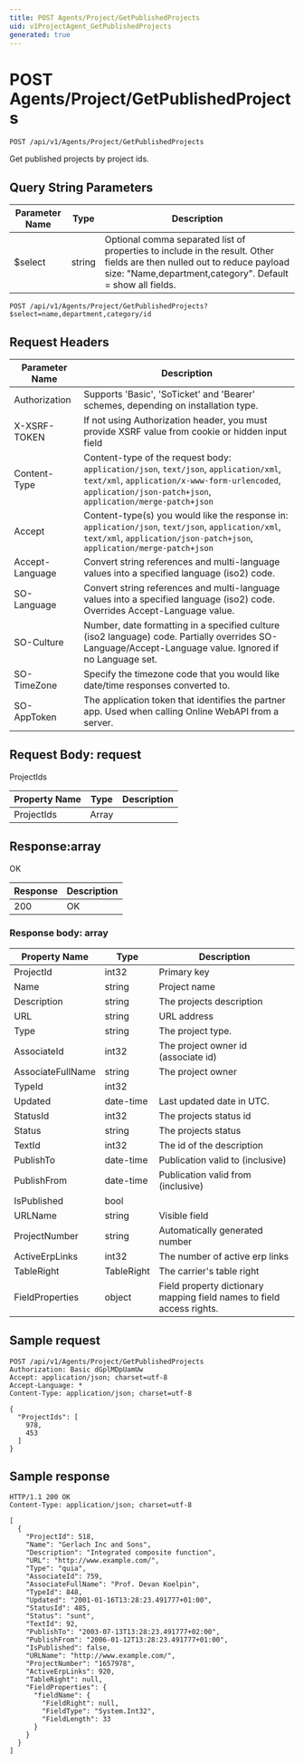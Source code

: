 ```yaml
---
title: POST Agents/Project/GetPublishedProjects
uid: v1ProjectAgent_GetPublishedProjects
generated: true
---
```


# POST Agents/Project/GetPublishedProjects

```http
POST /api/v1/Agents/Project/GetPublishedProjects
```

Get published projects by project ids.







## Query String Parameters

| Parameter Name | Type |  Description |
|----------------|------|--------------|
| $select | string |  Optional comma separated list of properties to include in the result. Other fields are then nulled out to reduce payload size: "Name,department,category". Default = show all fields. |

```http
POST /api/v1/Agents/Project/GetPublishedProjects?$select=name,department,category/id
```


## Request Headers

| Parameter Name | Description |
|----------------|-------------|
| Authorization  | Supports 'Basic', 'SoTicket' and 'Bearer' schemes, depending on installation type. |
| X-XSRF-TOKEN   | If not using Authorization header, you must provide XSRF value from cookie or hidden input field |
| Content-Type | Content-type of the request body: `application/json`, `text/json`, `application/xml`, `text/xml`, `application/x-www-form-urlencoded`, `application/json-patch+json`, `application/merge-patch+json` |
| Accept         | Content-type(s) you would like the response in: `application/json`, `text/json`, `application/xml`, `text/xml`, `application/json-patch+json`, `application/merge-patch+json` |
| Accept-Language | Convert string references and multi-language values into a specified language (iso2) code. |
| SO-Language | Convert string references and multi-language values into a specified language (iso2) code. Overrides Accept-Language value. |
| SO-Culture | Number, date formatting in a specified culture (iso2 language) code. Partially overrides SO-Language/Accept-Language value. Ignored if no Language set. |
| SO-TimeZone | Specify the timezone code that you would like date/time responses converted to. |
| SO-AppToken | The application token that identifies the partner app. Used when calling Online WebAPI from a server. |

## Request Body: request 

ProjectIds 

| Property Name | Type |  Description |
|----------------|------|--------------|
| ProjectIds | Array |  |

## Response:array

OK

| Response | Description |
|----------------|-------------|
| 200 | OK |

### Response body: array

| Property Name | Type |  Description |
|----------------|------|--------------|
| ProjectId | int32 | Primary key |
| Name | string | Project name |
| Description | string | The projects description |
| URL | string | URL address |
| Type | string | The project type. |
| AssociateId | int32 | The project owner id (associate id) |
| AssociateFullName | string | The project owner |
| TypeId | int32 |  |
| Updated | date-time | Last updated date  in UTC. |
| StatusId | int32 | The projects status id |
| Status | string | The projects status |
| TextId | int32 | The id of the description |
| PublishTo | date-time | Publication valid to (inclusive) |
| PublishFrom | date-time | Publication valid from (inclusive) |
| IsPublished | bool |  |
| URLName | string | Visible field |
| ProjectNumber | string | Automatically generated number |
| ActiveErpLinks | int32 | The number of active erp links |
| TableRight | TableRight | The carrier's table right |
| FieldProperties | object | Field property dictionary mapping field names to field access rights. |

## Sample request

```http!
POST /api/v1/Agents/Project/GetPublishedProjects
Authorization: Basic dGplMDpUamUw
Accept: application/json; charset=utf-8
Accept-Language: *
Content-Type: application/json; charset=utf-8

{
  "ProjectIds": [
    978,
    453
  ]
}
```

## Sample response

```http_
HTTP/1.1 200 OK
Content-Type: application/json; charset=utf-8

[
  {
    "ProjectId": 518,
    "Name": "Gerlach Inc and Sons",
    "Description": "Integrated composite function",
    "URL": "http://www.example.com/",
    "Type": "quia",
    "AssociateId": 759,
    "AssociateFullName": "Prof. Devan Koelpin",
    "TypeId": 848,
    "Updated": "2001-01-16T13:28:23.491777+01:00",
    "StatusId": 485,
    "Status": "sunt",
    "TextId": 92,
    "PublishTo": "2003-07-13T13:28:23.491777+02:00",
    "PublishFrom": "2006-01-12T13:28:23.491777+01:00",
    "IsPublished": false,
    "URLName": "http://www.example.com/",
    "ProjectNumber": "1657978",
    "ActiveErpLinks": 920,
    "TableRight": null,
    "FieldProperties": {
      "fieldName": {
        "FieldRight": null,
        "FieldType": "System.Int32",
        "FieldLength": 33
      }
    }
  }
]
```